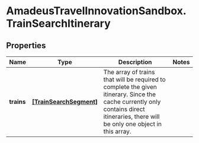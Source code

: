 # AmadeusTravelInnovationSandbox.TrainSearchItinerary

## Properties
Name | Type | Description | Notes
------------ | ------------- | ------------- | -------------
**trains** | [**[TrainSearchSegment]**](TrainSearchSegment.md) | The array of trains that will be required to complete the given itinerary. Since the cache currently only contains direct itineraries, there will be only one object in this array. | 


